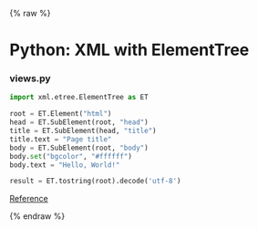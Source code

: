 {% raw %}

# Python: XML with ElementTree

### views.py
```python
import xml.etree.ElementTree as ET

root = ET.Element("html")
head = ET.SubElement(root, "head")
title = ET.SubElement(head, "title")
title.text = "Page title"
body = ET.SubElement(root, "body")
body.set("bgcolor", "#ffffff")
body.text = "Hello, World!"

result = ET.tostring(root).decode('utf-8')
```

[Reference](http://effbot.org/zone/element-index.htm)

{% endraw %}
